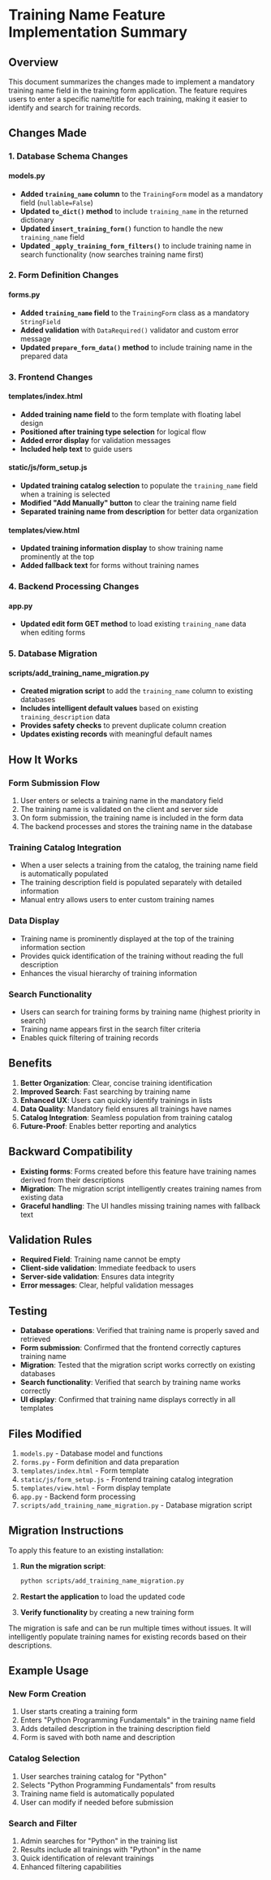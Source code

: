 # Training Name Feature Implementation Summary

## Overview
This document summarizes the changes made to implement a mandatory training name field in the training form application. The feature requires users to enter a specific name/title for each training, making it easier to identify and search for training records.

## Changes Made

### 1. Database Schema Changes

#### models.py
- **Added `training_name` column** to the `TrainingForm` model as a mandatory field (`nullable=False`)
- **Updated `to_dict()` method** to include `training_name` in the returned dictionary
- **Updated `insert_training_form()`** function to handle the new `training_name` field
- **Updated `_apply_training_form_filters()`** to include training name in search functionality (now searches training name first)

### 2. Form Definition Changes

#### forms.py
- **Added `training_name` field** to the `TrainingForm` class as a mandatory `StringField`
- **Added validation** with `DataRequired()` validator and custom error message
- **Updated `prepare_form_data()` method** to include training name in the prepared data

### 3. Frontend Changes

#### templates/index.html
- **Added training name field** to the form template with floating label design
- **Positioned after training type selection** for logical flow
- **Added error display** for validation messages
- **Included help text** to guide users

#### static/js/form_setup.js
- **Updated training catalog selection** to populate the `training_name` field when a training is selected
- **Modified "Add Manually" button** to clear the training name field
- **Separated training name from description** for better data organization

#### templates/view.html
- **Updated training information display** to show training name prominently at the top
- **Added fallback text** for forms without training names

### 4. Backend Processing Changes

#### app.py
- **Updated edit form GET method** to load existing `training_name` data when editing forms

### 5. Database Migration

#### scripts/add_training_name_migration.py
- **Created migration script** to add the `training_name` column to existing databases
- **Includes intelligent default values** based on existing `training_description` data
- **Provides safety checks** to prevent duplicate column creation
- **Updates existing records** with meaningful default names

## How It Works

### Form Submission Flow
1. User enters or selects a training name in the mandatory field
2. The training name is validated on the client and server side
3. On form submission, the training name is included in the form data
4. The backend processes and stores the training name in the database

### Training Catalog Integration
- When a user selects a training from the catalog, the training name field is automatically populated
- The training description field is populated separately with detailed information
- Manual entry allows users to enter custom training names

### Data Display
- Training name is prominently displayed at the top of the training information section
- Provides quick identification of the training without reading the full description
- Enhances the visual hierarchy of training information

### Search Functionality
- Users can search for training forms by training name (highest priority in search)
- Training name appears first in the search filter criteria
- Enables quick filtering of training records

## Benefits

1. **Better Organization**: Clear, concise training identification
2. **Improved Search**: Fast searching by training name
3. **Enhanced UX**: Users can quickly identify trainings in lists
4. **Data Quality**: Mandatory field ensures all trainings have names
5. **Catalog Integration**: Seamless population from training catalog
6. **Future-Proof**: Enables better reporting and analytics

## Backward Compatibility

- **Existing forms**: Forms created before this feature have training names derived from their descriptions
- **Migration**: The migration script intelligently creates training names from existing data
- **Graceful handling**: The UI handles missing training names with fallback text

## Validation Rules

- **Required Field**: Training name cannot be empty
- **Client-side validation**: Immediate feedback to users
- **Server-side validation**: Ensures data integrity
- **Error messages**: Clear, helpful validation messages

## Testing

- **Database operations**: Verified that training name is properly saved and retrieved
- **Form submission**: Confirmed that the frontend correctly captures training name
- **Migration**: Tested that the migration script works correctly on existing databases
- **Search functionality**: Verified that search by training name works correctly
- **UI display**: Confirmed that training name displays correctly in all templates

## Files Modified

1. `models.py` - Database model and functions
2. `forms.py` - Form definition and data preparation
3. `templates/index.html` - Form template
4. `static/js/form_setup.js` - Frontend training catalog integration
5. `templates/view.html` - Form display template
6. `app.py` - Backend form processing
7. `scripts/add_training_name_migration.py` - Database migration script

## Migration Instructions

To apply this feature to an existing installation:

1. **Run the migration script**:
   ```bash
   python scripts/add_training_name_migration.py
   ```

2. **Restart the application** to load the updated code

3. **Verify functionality** by creating a new training form

The migration is safe and can be run multiple times without issues. It will intelligently populate training names for existing records based on their descriptions.

## Example Usage

### New Form Creation
1. User starts creating a training form
2. Enters "Python Programming Fundamentals" in the training name field
3. Adds detailed description in the training description field
4. Form is saved with both name and description

### Catalog Selection
1. User searches training catalog for "Python"
2. Selects "Python Programming Fundamentals" from results
3. Training name field is automatically populated
4. User can modify if needed before submission

### Search and Filter
1. Admin searches for "Python" in the training list
2. Results include all trainings with "Python" in the name
3. Quick identification of relevant trainings
4. Enhanced filtering capabilities 